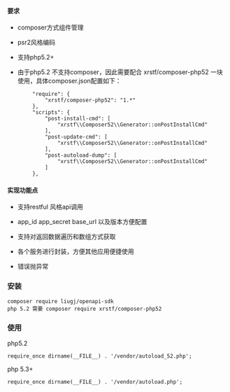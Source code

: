 #### 要求

* composer方式组件管理

* psr2风格编码

* 支持php5.2+

* 由于php5.2 不支持composer，因此需要配合 xrstf/composer-php52 一块使用，具体composer.json配置如下：

```
        "require": {
            "xrstf/composer-php52": "1.*"
        },  
        "scripts": {
            "post-install-cmd": [
                "xrstf\\Composer52\\Generator::onPostInstallCmd"
            ],  
            "post-update-cmd": [
                "xrstf\\Composer52\\Generator::onPostInstallCmd"
            ],  
            "post-autoload-dump": [
                "xrstf\\Composer52\\Generator::onPostInstallCmd"
            ]   
        },
```

#### 实现功能点

* 支持restful 风格api调用

* app_id app_secret base_url 以及版本方便配置

* 支持对返回数据遍历和数组方式获取

* 各个服务进行封装，方便其他应用便捷使用

* 错误抛异常

### 安装

```
composer require liugj/openapi-sdk
php 5.2 需要 composer require xrstf/composer-php52
```

### 使用

php5.2 
```
require_once dirname(__FILE__) . '/vendor/autoload_52.php';
```
php 5.3+
```
require_once dirname(__FILE__) . '/vendor/autoload.php';

```
